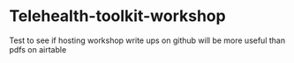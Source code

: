 # Telehealth-toolkit-workshop
Test to see if hosting workshop write ups on github will be more useful than pdfs on airtable
